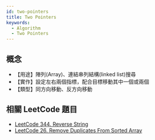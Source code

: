```yaml
---
id: two-pointers
title: Two Pointers
keywords:
  - Algorithm
  - Two Pointers
---
```


## 概念

- 【用途】陣列(Array)、連結串列結構(linked list)搜尋
- 【實作】設定左右兩個指標，配合目標移動其中一個或兩個
- 【類型】同方向移動、反方向移動

## 相關 LeetCode 題目

- [LeetCode 344. Reverse String](leetcode344.md)
- [LeetCode 26. Remove Duplicates From Sorted Array](leetcode26.md)
